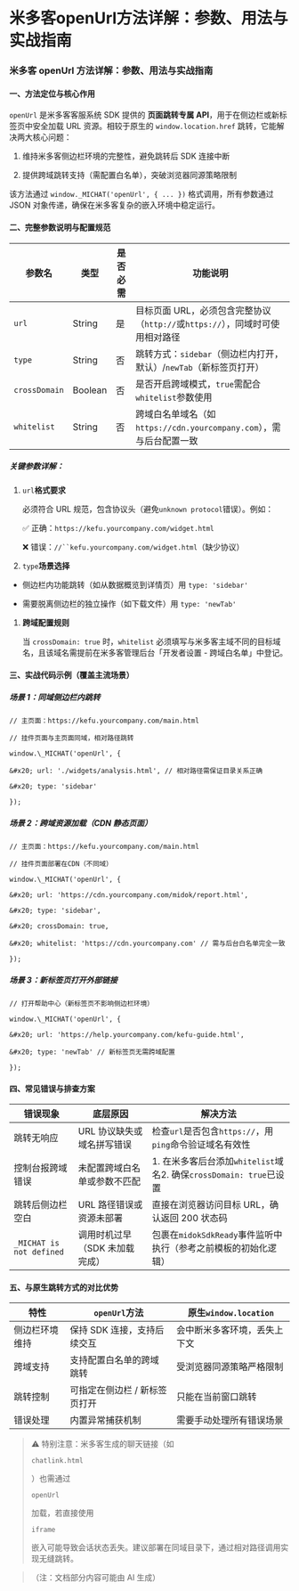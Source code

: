# 米多客openUrl方法详解：参数、用法与实战指南

### 米多客 openUrl 方法详解：参数、用法与实战指南

#### 一、方法定位与核心作用

`openUrl` 是米多客客服系统 SDK 提供的 **页面跳转专属 API**，用于在侧边栏或新标签页中安全加载 URL 资源。相较于原生的 `window.location.href` 跳转，它能解决两大核心问题：



1.  维持米多客侧边栏环境的完整性，避免跳转后 SDK 连接中断

2.  提供跨域跳转支持（需配置白名单），突破浏览器同源策略限制

该方法通过 `window._MICHAT('openUrl', { ... })` 格式调用，所有参数通过 JSON 对象传递，确保在米多客复杂的嵌入环境中稳定运行。

#### 二、完整参数说明与配置规范



| 参数名           | 类型      | 是否必需 | 功能说明                                               |
| ------------- | ------- | ---- | -------------------------------------------------- |
| `url`         | String  | 是    | 目标页面 URL，必须包含完整协议（`http://`或`https://`），同域时可使用相对路径 |
| `type`        | String  | 否    | 跳转方式：`sidebar`（侧边栏内打开，默认）/`newTab`（新标签页打开）         |
| `crossDomain` | Boolean | 否    | 是否开启跨域模式，`true`需配合`whitelist`参数使用                  |
| `whitelist`   | String  | 否    | 跨域白名单域名（如`https://cdn.yourcompany.com`），需与后台配置一致   |

##### 关键参数详解：



1.  `url`**格式要求**

    必须符合 URL 规范，包含协议头（避免`unknown protocol`错误）。例如：

    ✅ 正确：`https://kefu.yourcompany.com/widget.html`

    ❌ 错误：`//``kefu.yourcompany.com/widget.html`（缺少协议）

2.  `type`**场景选择**

*   侧边栏内功能跳转（如从数据概览到详情页）用 `type: 'sidebar'`

*   需要脱离侧边栏的独立操作（如下载文件）用 `type: 'newTab'`

1.  **跨域配置规则**

    当 `crossDomain: true` 时，`whitelist` 必须填写与米多客主域不同的目标域名，且该域名需提前在米多客管理后台「开发者设置 - 跨域白名单」中登记。

#### 三、实战代码示例（覆盖主流场景）

##### 场景 1：同域侧边栏内跳转



```
// 主页面：https://kefu.yourcompany.com/main.html

// 挂件页面与主页面同域，相对路径跳转

window.\_MICHAT('openUrl', {

&#x20; url: './widgets/analysis.html', // 相对路径需保证目录关系正确

&#x20; type: 'sidebar'

});
```

##### 场景 2：跨域资源加载（CDN 静态页面）



```
// 主页面：https://kefu.yourcompany.com/main.html

// 挂件页面部署在CDN（不同域）

window.\_MICHAT('openUrl', {

&#x20; url: 'https://cdn.yourcompany.com/midok/report.html',

&#x20; type: 'sidebar',

&#x20; crossDomain: true,

&#x20; whitelist: 'https://cdn.yourcompany.com' // 需与后台白名单完全一致

});
```

##### 场景 3：新标签页打开外部链接



```
// 打开帮助中心（新标签页不影响侧边栏环境）

window.\_MICHAT('openUrl', {

&#x20; url: 'https://help.yourcompany.com/kefu-guide.html',

&#x20; type: 'newTab' // 新标签页无需跨域配置

});
```

#### 四、常见错误与排查方案



| 错误现象                     | 底层原因              | 解决方法                                                |
| ------------------------ | ----------------- | --------------------------------------------------- |
| 跳转无响应                    | URL 协议缺失或域名拼写错误   | 检查`url`是否包含`https://`，用`ping`命令验证域名有效性              |
| 控制台报跨域错误                 | 未配置跨域白名单或参数不匹配    | 1. 在米多客后台添加`whitelist`域名2. 确保`crossDomain: true`已设置 |
| 跳转后侧边栏空白                 | URL 路径错误或资源未部署    | 直接在浏览器访问目标 URL，确认返回 200 状态码                         |
| `_MICHAT is not defined` | 调用时机过早（SDK 未加载完成） | 包裹在`midokSdkReady`事件监听中执行（参考之前模板的初始化逻辑）             |

#### 五、与原生跳转方式的对比优势



| 特性      | `openUrl`方法      | 原生`window.location` |
| ------- | ---------------- | ------------------- |
| 侧边栏环境维持 | 保持 SDK 连接，支持后续交互 | 会中断米多客环境，丢失上下文      |
| 跨域支持    | 支持配置白名单的跨域跳转     | 受浏览器同源策略严格限制        |
| 跳转控制    | 可指定在侧边栏 / 新标签页打开 | 只能在当前窗口跳转           |
| 错误处理    | 内置异常捕获机制         | 需要手动处理所有错误场景        |

> ⚠️ 特别注意：米多客生成的聊天链接（如
>
> `chatlink.html`
>
> ）也需通过
>
> `openUrl`
>
> 加载，若直接使用
>
> `iframe`
>
> 嵌入可能导致会话状态丢失。建议部署在同域目录下，通过相对路径调用实现无缝跳转。

> （注：文档部分内容可能由 AI 生成）